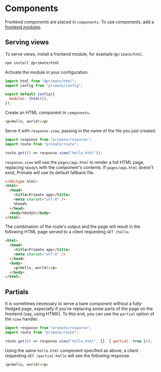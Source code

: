 # Components
Frontend components are placed in `components`. To use components, add a
[frontend modules](/docs/frontend).

## Serving views

To serve views, install a frontend module, for example `@primate/html`.

```sh
npm install @primate/html
```

Activate the module in your configuration.

```js
import html from "@primate/html";
import config from "primate/config";

export default config({
  modules: [html()],
});
```

Create an HTML component in `components`.

```html caption=components/hello.html
<p>Hello, world!</p>
```

Serve it with `response.view`, passing in the name of the file you just created.

```js caption=routes/hello.js
import response from "primate/response";
import route from "primate/route";

route.get(() => response.view("hello.html"));
```

`response.view` will use the `pages/app.html` to render a full HTML page,
replacing `%body%` with the component's contents. If `pages/app.html` doesn't
exist, Primate will use its default fallback file.

```html caption=pages/app.html
<!doctype html>
<html>
  <head>
    <title>Primate app</title>
    <meta charset="utf-8" />
    %head%
  </head>
  <body>%body%</body>
</html>
```

The combination of the route's output and the page will result in the following
HTML page served to a client requesting `GET /hello`.

```html
<html>
  <head>
    <title>Primate app</title>
    <meta charset="utf-8" />
  </head>
  <body>
    <p>Hello, world!</p>
  </body>
</html>
```

## Partials

It is sometimes necessary to serve a bare component without a fully-fledged
page, especially if you're replacing some parts of the page on the frontend
(say, using HTMX). To this end, you can use the `partial` option of the `view`
handler.

```js caption=routes/partial-hello.js
import response from "primate/response";
import route from "primate/route";

route.get(() => response.view("hello.html", {}, { partial: true }));
```

Using the same `hello.html` component specified as above, a client requesting
`GET /partial-hello` will see the following response.

```html caption=response body at GET /partial-hello
<p>Hello, world!</p>
```
